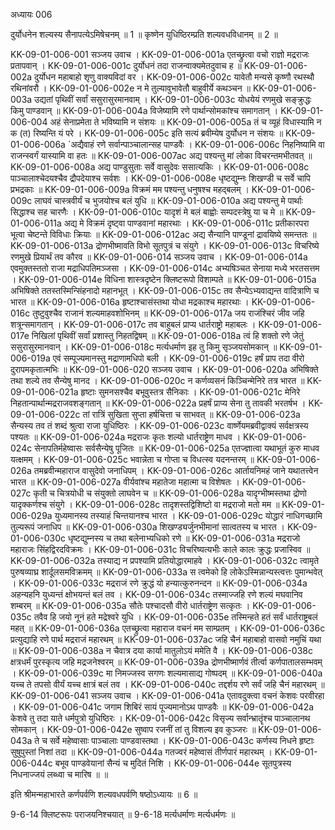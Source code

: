अध्यायः 006
 
दुर्योधनेन शल्यस्य सैनापत्येऽमिषेचनम् ॥ 1 ॥ कृष्णेन युधिष्ठिरम्प्रति शल्यवधविधानम् ॥ 2 ॥

KK-09-01-006-001	सञ्जय उवाच ।
KK-09-01-006-001a	एतच्छ्रुत्वा वचो राज्ञो मद्रराजः प्रतापवान् ।
KK-09-01-006-001c	दुर्योधनं तदा राजन्वाक्यमेतदुवाच ह ॥
KK-09-01-006-002a	दुर्योधन महाबाहो शृणु वाक्यविदां वर ।
KK-09-01-006-002c	यावेतौ मन्यसे कृष्णौ रथस्थौ रथिनांवरौ ।
KK-09-01-006-002e	न मे तुल्यावुभावेतौ बाहुवीर्ये कथञ्चन ॥
KK-09-01-006-003a	उद्यतां पृथिवीं सर्वां ससुरासुरमानवाम् ।
KK-09-01-006-003c	योधयेयं रणमुखे सङ्क्रुद्धः किमु पाण्डवान् ॥
KK-09-01-006-004a	विजेष्यामि रणे पार्थान्सोमकांश्च समागतान् ।
KK-09-01-006-004	अहं सेनाप्रमेता ते भविष्यामि न संशयः ॥
KK-09-01-006-005a	तं च व्यूहं विधास्यामि न क (त) रिष्यन्ति यं परे ।
KK-09-01-006-005c	इति सत्यं ब्रवीम्येष दुर्योधन न संशयः ॥
KK-09-01-006-006a	`अद्यैवाहं रणे सर्वान्पाञ्चालान्सह पाण्डवैः ।
KK-09-01-006-006c	निहनिष्यामि वा राजन्स्वर्गं यास्यामि वा हतः ॥
KK-09-01-006-007ac	अद्य पश्यन्तु मां लोका विचरन्तमभीतवत् ॥
KK-09-01-006-008a	अद्य पाण्डुसुताः सर्वे वासुदेवः ससात्यकिः ।
KK-09-01-006-008c	पाञ्चालाश्चेदयश्चैव द्रौपदेयाश्च सर्वशः ।
KK-09-01-006-008e	धृष्टद्युम्नः शिखण्डी च सर्वे चापि प्रभद्रकाः ॥
KK-09-01-006-009a	विक्रमं मम पश्यन्तु धनुषश्च महद्बलम् ।
KK-09-01-006-009c	लाघवं चास्त्रवीर्यं च भुजयोश्च बलं युधि ॥
KK-09-01-006-010a	अद्य पश्यन्तु मे पार्थाः सिद्धाश्च सह चारणैः ।
KK-09-01-006-010c	यादृशं मे बलं बाह्वोः सम्पदस्त्रेषु या च मे ॥
KK-09-01-006-011a	अद्य मे विक्रमं दृष्ट्वा पाण्डवानां महारथाः ।
KK-09-01-006-011c	प्रतीकारपरा भूत्वा चेष्टन्ते विविधाः क्रियाः ॥
KK-09-01-006-012ac	अद्य सैन्यानि पाण्डूनां द्रावयिष्ये समन्ततः ॥
KK-09-01-006-013a	द्रोणभीष्मावति विभो सूतपुत्रं च संयुगे ।
KK-09-01-006-013c	विचरिष्ये रणमुखे प्रियार्थं तव कौरव ॥
KK-09-01-006-014	सञ्जय उवाच ।
KK-09-01-006-014a	एवमुक्तस्ततो राजा मद्राधिपतिमञ्जसा ।
KK-09-01-006-014c	अभ्यषिञ्चत सेनाया मध्ये भरतसत्तम ।
KK-09-01-006-014e	विधिना शास्त्रदृष्टेन क्लिष्टरूपो विशाम्पते ॥
KK-09-01-006-015a	अभिषिक्ते ततस्तस्मिन्सिंहनादो महानभूत् ।
KK-09-01-006-015c	तव सैन्येऽभ्यवाद्यन्त वादित्राणि च भारत ॥
KK-09-01-006-016a	हृष्टाश्चासंस्तथा योधा मद्रकाश्च महारथाः ।
KK-09-01-006-016c	तुष्टुवुश्चैव राजानं शल्यमाहवशोभिनम् ॥
KK-09-01-006-017a	जय राजंश्चिरं जीव जहि शत्रून्समागतान् ।
KK-09-01-006-017c	तव बाहुबलं प्राप्य धार्तराष्ट्रो महाबलः ।
KK-09-01-006-017e	निखिलां पृथिवीं सर्वां प्रशास्तु निहतद्विषम् ॥
KK-09-01-006-018a	त्वं हि शक्तो रणे जेतुं ससुरासुरमानवान् ।
KK-09-01-006-018c	मर्त्यधर्माण इह तु किमु सृञ्जयसोमकान् ॥
KK-09-01-006-019a	एवं सम्पूज्यमानस्तु मद्राणामधिपो बली ।
KK-09-01-006-019c	हर्षं प्राप तदा वीरो दुरापमकृतात्मभिः ॥
KK-09-01-006-020	सञ्जय उवाच ।
KK-09-01-006-020a	अभिषिक्ते तथा शल्ये तव सैन्येषु मानद ।
KK-09-01-006-020c	न कर्णव्यसनं किञ्चिन्मेनिरे तत्र भारत ॥
KK-09-01-006-021a	हृष्टाः सुमनसश्चैव बभूवुस्तत्र सैनिकाः ।
KK-09-01-006-021c	मेनिरे निहतान्पार्थान्मद्रराजवशङ्गतान् ॥
KK-09-01-006-022a	प्रहर्षं प्राप्य सेना तु तावकी भरतर्षभ ।
KK-09-01-006-022c	तां रात्रिं सुखिता सुप्ता हर्षचित्ता च साभवत् ॥
KK-09-01-006-023a	सैन्यस्य तव तं शब्दं श्रुत्वा राजा युधिष्ठिरः ।
KK-09-01-006-023c	वार्ष्णेयमब्रवीद्वाक्यं सर्वक्षत्रस्य पश्यतः ॥
KK-09-01-006-024a	मद्रराजः कृतः शल्यो धार्तराष्ट्रेण माधव ।
KK-09-01-006-024c	सेनापतिर्महेष्वासः सर्वसैन्येषु पूजितः ॥
KK-09-01-006-025a	एतज्ज्ञात्वा यथाभूतं कुरु माधव यत्क्षमम् ।
KK-09-01-006-025c	भवान्नेता च गोप्ता च विधत्स्व यदनन्तरम् ॥
KK-09-01-006-026a	तमब्रवीन्महाराज वासुदेवो जनाधिपम् ।
KK-09-01-006-026c	आर्तायनिमहं जाने यथातत्त्वेन भारत ॥
KK-09-01-006-027a	वीर्यवांश्च महातेजा महात्मा च विशेषतः ।
KK-09-01-006-027c	कृती च चित्रयोधी च संयुक्तो लाघवेन च ॥
KK-09-01-006-028a	यादृग्भीष्मस्तथा द्रोणो यादृक्कर्णश्च संयुगे ।
KK-09-01-006-028c	तादृशस्तद्विशिष्टो वा मद्रराजो मतो मम ॥
KK-09-01-006-029a	युध्यमानस्य तस्याहं चिन्तयानश्च भारत ।
KK-09-01-006-029c	योद्धारं नाधिगच्छामि तुल्यरूपं जनाधिप ॥
KK-09-01-006-030a	शिखण्ड्यर्जुनभीमानां सात्वतस्य च भारत ।
KK-09-01-006-030c	धृष्टद्युम्नस्य च तथा बलेनाभ्यधिको रणे ॥
KK-09-01-006-031a	मद्रराजो महाराजः सिंहद्विरदविक्रमः ।
KK-09-01-006-031c	विचरिष्यत्यभीः काले कालः क्रुद्धः प्रजास्विव ॥
KK-09-01-006-032a	तस्याद्य न प्रपश्यामि प्रतियोद्धारमाहवे ।
KK-09-01-006-032c	त्वामृते पुरुषव्याघ्र शार्दूलसमविक्रमम् ॥
KK-09-01-006-033a	स त्वमेको हि लोकेऽस्मिन्नान्यस्त्वत्तः पुमान्भवेत् ।
KK-09-01-006-033c	मद्रराजं रणे क्रुद्धं यो हन्यात्कुरुनन्दन ॥
KK-09-01-006-034a	अहन्यहनि युध्यन्तं क्षोभयन्तं बलं तव ।
KK-09-01-006-034c	तस्माज्जहि रणे शल्यं मघवानिव शम्बरम् ॥
KK-09-01-006-035a	सौतेः पश्चादसौ वीरो धार्तराष्ट्रेण सत्कृतः ।
KK-09-01-006-035c	तवैव हि जयो नूनं हते मद्रेश्वरे युधि ।
KK-09-01-006-035e	तस्मिन्हते हतं सर्वं धार्तराष्ट्रबलं महत् ॥
KK-09-01-006-036a	एतच्छ्रुत्वा महाराज वचनं मम साम्प्रतम् ।
KK-09-01-006-036c	प्रत्युद्याहि रणे पार्थ मद्रराजं महारथम् ॥
KK-09-01-006-037ac	जहि चैनं महाबाहो वासवो नमुचिं यथा ॥
KK-09-01-006-038a	न चैवात्र दया कार्या मातुलोऽयं ममेति वै ।
KK-09-01-006-038c	क्षत्रधर्मं पुरस्कृत्य जहि मद्रजनेश्वरम् ॥
KK-09-01-006-039a	द्रोणभीष्मार्णवं तीर्त्वा कर्णपातालसम्भवम् ।
KK-09-01-006-039c	मा निमज्जस्व सगणः शल्यमासाद्य गोष्पदम् ॥
KK-09-01-006-040a	यच्च ते तपसो वीर्यं यच्च क्षात्रं बलं तव ।
KK-09-01-006-040c	तद्दर्शय रणे सर्वं जहि चैनं महारथम् ॥
KK-09-01-006-041	सञ्जय उवाच ।
KK-09-01-006-041a	एतावदुक्त्वा वचनं केशवः परवीरहा ।
KK-09-01-006-041c	जगाम शिबिरं सायं पूज्यमानोऽथ पाण्डवैः ॥
KK-09-01-006-042a	केशवे तु तदा याते धर्मपुत्रो युधिष्ठिरः ।
KK-09-01-006-042c	विसृज्य सर्वान्भ्रातॄंश्च पाञ्चालानथ सोमकान् ।
KK-09-01-006-042e	सुष्वाप रजनीं तां तु विशल्य इव कुञ्जरः ॥
KK-09-01-006-043a	ते च सर्वे महेष्वासाः पाञ्चालाः पाण्डवास्तथा ।
KK-09-01-006-043c	कर्णस्य निधने हृष्टाः सुषुपुस्तां निशां तदा ॥
KK-09-01-006-044a	गतज्वरं महेष्वासं तीर्णपारं महारथम् ।
KK-09-01-006-044c	बभूव पाण्डवेयानां सैन्यं च मुदितं निशि ।
KK-09-01-006-044e	सूतपुत्रस्य निधनाज्जयं लब्ध्वा च मारिष ॥ ॥

इति श्रीमन्महाभारते कर्णपर्वणि शल्यवधपर्वणि षष्ठोऽध्यायः ॥ 6 ॥

9-6-14 क्लिष्टरूपः पराजयनिश्चयात् ॥ 9-6-18 मर्त्यधर्माणः मर्त्यधर्मणः ॥

